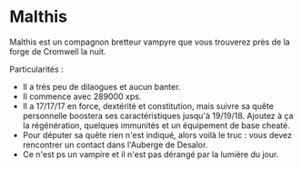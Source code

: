# Malthis
Malthis est un compagnon bretteur vampyre que vous trouverez près de la forge de Cromwell la nuit.

Particularités :

- Il a très peu de dilaogues et aucun banter.
- Il commence avec 289000 xps.
- Il a 17/17/17 en force, dextérité et constitution, mais suivre sa quête personnelle boostera ses caractéristiques jusqu'à 19/19/18. Ajoutez à ça la régénération, quelques immunités et un équipement de base cheaté.
- Pour députer sa quête rien n'est indiqué, alors voilà le truc : vous devez rencontrer un contact dans l'Auberge de Desalor.
- Ce n'est ps un vampire et il n'est pas dérangé par la lumière du jour.
